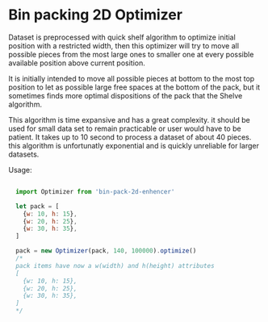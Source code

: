 Bin packing 2D Optimizer
==================

Dataset is preprocessed with quick shelf algorithm to optimize initial position with a restricted width, then this optimizer will try to move all possible pieces from
the most large ones to smaller one at every possible available position above current position.

It is initially intended to move all possible pieces at bottom to the most top position to let as possible large free spaces at the bottom of the pack, but it
sometimes finds more optimal dispositions of the pack that the Shelve algorithm.

This algorithm is time expansive and has a great complexity. it should be used for small data set to remain practicable or user would have to be patient.
It takes up to 10 second to process a dataset of about 40 pieces. this algorithm is unfortunatly exponential and is quickly unreliable for larger datasets.

Usage:

```javascript

  import Optimizer from 'bin-pack-2d-enhencer'

  let pack = [
    {w: 10, h: 15},
    {w: 20, h: 25},
    {w: 30, h: 35},
  ]

  pack = new Optimizer(pack, 140, 100000).optimize()
  /*
  pack items have now a w(width) and h(height) attributes
  [
    {w: 10, h: 15},
    {w: 20, h: 25},
    {w: 30, h: 35},
  ]
  */
```

